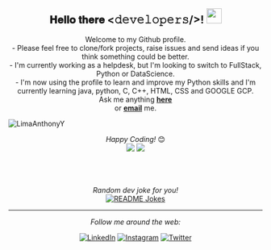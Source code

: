<div align="center">
 <h2>𝐇𝐞𝐥𝐥𝐨 𝐭𝐡𝐞𝐫𝐞 <𝚍𝚎𝚟𝚎𝚕𝚘𝚙𝚎𝚛𝚜/>! <img src="https://media.tenor.com/SNL9_xhZl9oAAAAi/waving-hand-joypixels.gif" width="30"></h2>
</div>

<div align="center">

Welcome to my Github profile. <br>- Please feel free to clone/fork projects, raise issues and send ideas if you think something could be better.<br>- I'm currently working as a helpdesk, but I'm looking to switch to FullStack, Python or DataScience.<br>- I'm now using the profile to learn and improve my Python skills and I'm currently learning java, python, C, C++, HTML, CSS and GOOGLE GCP.<br>
Ask me anything <a href="https://github.com/LimaAnthonyY/LimaAnthonyY/issues/new"><b>here</b></a><br>
or <a href="mailto:ahy.lm09x2@gmail.com"><b>email</b></a> me.

<p align="left"> <img src="https://komarev.com/ghpvc/?username=LimaAnthonyY&color=brightgreen" alt="LimaAnthonyY" /> </p><i>Happy Coding!</i> 😊 <br>

</div>

<div align="center">
 <div display: flex; flex-direction: column;> 
  <img widht="50%" src="https://github-readme-stats.vercel.app/api?username=LimaAnthonyY&show_icons=true&theme=tokyonight&count_private=true">
  <img widht="100%" src="https://github-readme-stats.vercel.app/api/top-langs/?username=LimaAnthonyY&theme=tokyonight&layout=compact&hide_langs_below=1">
 </div>
<br>

<br><br>
<i>Random dev joke for you!</i><br>
<a href="https://readme-jokes.vercel.app"><img align="center" src="https://readme-jokes.vercel.app/api?theme=tokyonight" alt="README Jokes"></a>

-----------------------------------------------------------------------------------------------------------------------------------------------------

<i>Follow me around the web:</i><br>

<a href="https://www.linkedin.com/in/anthony-lima-campelo/" target="_blank"><img src="https://img.shields.io/badge/LinkedIn-%230077B5.svg?&style=flat-square&logo=linkedin&logoColor=white" alt="LinkedIn"></a>
<a href="https://www.instagram.com/LimaAnthonyY/" target="_blank"><img src="https://img.shields.io/badge/Instagram-%23E4405F.svg?&style=flat-square&logo=instagram&logoColor=white" alt="Instagram"></a>
<a href="https://twitter.com/lm09x2" target="_blank"><img src="https://img.shields.io/badge/Twitter-%231DA1F2.svg?&style=flat-square&logo=twitter&logoColor=white" alt="Twitter"></a>
<!---<a href="https://open.spotify.com/user/" target="_blank"><img src="https://img.shields.io/badge/Spotify-%231ED760.svg?&style=flat-square&logo=spotify&logoColor=white" alt="Spotify"></a>
<a href="https://dev.to/" target="_blank"><img src="https://img.shields.io/badge/DEV-%230A0A0A.svg?&style=flat-square&logo=DEV.to&logoColor=white" alt="DEV.to"></a> --->
</div>


